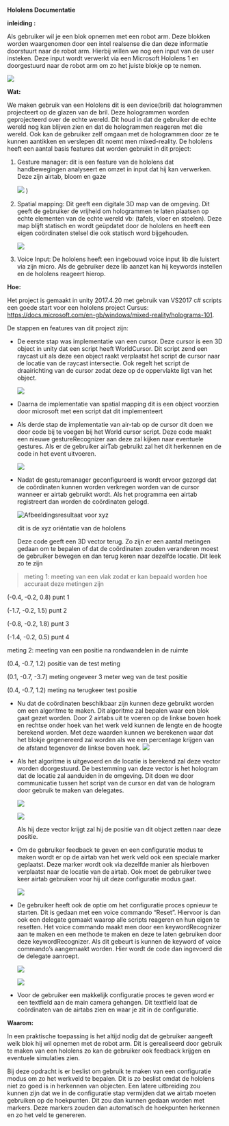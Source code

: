 **Hololens Documentatie**

**inleiding :**

Als gebruiker wil je een blok opnemen met een robot arm. Deze blokken worden
waargenomen door een intel realsense die dan deze informatie doorstuurt naar de
robot arm. Hierbij willen we nog een input van de user insteken. Deze input
wordt verwerkt via een Microsoft Hololens 1 en doorgestuurd naar de robot arm om
zo het juiste blokje op te nemen.

![](./img/img1.png)

**Wat:**

We maken gebruik van een Hololens dit is een device(bril) dat hologrammen
projecteert op de glazen van de bril. Deze hologrammen worden geprojecteerd over
de echte wereld. Dit houd in dat de gebruiker de echte wereld nog kan blijven
zien en dat de hologrammen reageren met die wereld. Ook kan de gebruiker zelf
omgaan met de hologrammen door ze te kunnen aantikken en verslepen dit noemt men
mixed-reality. De hololens heeft een aantal basis features dat worden gebruikt
in dit project:

1.  Gesture manager: dit is een feature van de hololens dat handbewegingen
    analyseert en omzet in input dat hij kan verwerken. Deze zijn airtab, bloom
    en gaze

    ![](./img/img2.png)
)

2.  Spatial mapping: Dit geeft een digitale 3D map van de omgeving. Dit geeft de
    gebruiker de vrijheid om hologrammen te laten plaatsen op echte elementen
    van de echte wereld vb: (tafels, vloer en stoelen). Deze map blijft statisch
    en wordt geüpdatet door de hololens en heeft een eigen coördinaten stelsel
    die ook statisch word bijgehouden.

    ![](./img/img3.png)


3.  Voice Input: De hololens heeft een ingebouwd voice input lib die luistert
    via zijn micro. Als de gebruiker deze lib aanzet kan hij keywords instellen
    en de hololens reageert hierop.

**Hoe:**

Het project is gemaakt in unity 2017.4.20 met gebruik van VS2017 c\# scripts een
goede start voor een hololens project Cursus:
<https://docs.microsoft.com/en-gb/windows/mixed-reality/holograms-101>.

De stappen en features van dit project zijn:

-   De eerste stap was implementatie van een cursor. Deze cursor is een 3D
    object in unity dat een script heeft WorldCursor. Dit script zend een
    raycast uit als deze een object raakt verplaatst het script de cursor naar
    de locatie van de raycast intersectie. Ook regelt het script de
    draairichting van de cursor zodat deze op de oppervlakte ligt van het
    object.

	![](./img/img12.PNG)


-   Daarna de implementatie van spatial mapping dit is een object voorzien door
    microsoft met een script dat dit implementeert

-   Als derde stap de implementatie van air-tab op de cursor dit doen we door
    code bij te voegen bij het World cursor script. Deze code maakt een nieuwe
    gestureRecognizer aan deze zal kijken naar eventuele gestures. Als er de
    gebruiker airTab gebruikt zal het dit herkennen en de code in het event
    uitvoeren.

    ![](./img/img4.png)


-   Nadat de gesturemanager geconfigureerd is wordt ervoor gezorgd dat de
    coördinaten kunnen worden verkregen worden van de cursor wanneer er airtab
    gebruikt wordt. Als het programma een airtab registreert dan worden de
    coördinaten gelogd.

    


    ![Afbeeldingsresultaat voor xyz](./img/img5.png)


    dit is de xyz oriëntatie van de hololens

    Deze code geeft een 3D vector terug. Zo zijn er een aantal metingen gedaan
    om te bepalen of dat de coördinaten zouden veranderen moest de gebruiker
    bewegen en dan terug keren naar dezelfde locatie. Dit leek zo te zijn

>   meting 1: meeting van een vlak zodat er kan bepaald worden hoe accuraat deze
>   metingen zijn

(-0.4, -0.2, 0.8) punt 1

(-1.7, -0.2, 1.5) punt 2

(-0.8, -0.2, 1.8) punt 3

(-1.4, -0.2, 0.5) punt 4

meting 2: meeting van een positie na rondwandelen in de ruimte

(0.4, -0.7, 1.2) positie van de test meting

(0.1, -0.7, -3.7) meting ongeveer 3 meter weg van de test positie

(0.4, -0.7, 1.2) meting na terugkeer test positie

-   Nu dat de coördinaten beschikbaar zijn kunnen deze gebruikt worden om een
    algoritme te maken. Dit algoritme zal bepalen waar een blok gaat gezet
    worden. Door 2 airtabs uit te voeren op de linkse boven hoek en rechtse
    onder hoek van het werk veld kunnen de lengte en de hoogte berekend worden.
    Met deze waarden kunnen we berekenen waar dat het blokje gegenereerd zal
    worden als we een percentage krijgen van de afstand tegenover de linkse
    boven hoek.
	![](./img/img6.png)




-   Als het algoritme is uitgevoerd en de locatie is berekend zal deze vector
    worden doorgestuurd. De bestemming van deze vector is het hologram dat de
    locatie zal aanduiden in de omgeving. Dit doen we door communicatie tussen
    het script van de cursor en dat van de hologram door gebruik te maken van
    delegates.

    ![](./img/img7.png)


    ![](./img/img8.png)


    Als hij deze vector krijgt zal hij de positie van dit object zetten naar
    deze positie.

-   Om de gebruiker feedback te geven en een configuratie modus te maken wordt
    er op de airtab van het werk veld ook een speciale marker geplaatst. Deze
    marker wordt ook via dezelfde manier als hierboven verplaatst naar de
    locatie van de airtab. Ook moet de gebruiker twee keer airtab gebruiken voor
    hij uit deze configuratie modus gaat.

    ![](./img/img9.png)


-   De gebruiker heeft ook de optie om het configuratie proces opnieuw te
    starten. Dit is gedaan met een voice commando “Reset”. Hiervoor is dan ook
    een delegate gemaakt waarop alle scripts reageren en hun eigen te resetten.
    Het voice commando maakt men door een keywordRecognizer aan te maken en een
    methode te maken en deze te laten gebruiken door deze keywordRecognizer. Als
    dit gebeurt is kunnen de keyword of voice commando’s aangemaakt worden. Hier
    wordt de code dan ingevoerd die de delegate aanroept.

    ![](./img/img10.png)


    ![](./img/img11.png)


-   Voor de gebruiker een makkelijk configuratie proces te geven word er een
    textfield aan de main camera gehangen. Dit textfield laat de coördinaten van
    de airtabs zien en waar je zit in de configuratie.

**Waarom:**

In een praktische toepassing is het altijd nodig dat de gebruiker aangeeft welk
blok hij wil opnemen met de robot arm. Dit is gerealiseerd door gebruik te maken
van een hololens zo kan de gebruiker ook feedback krijgen en eventuele
simulaties zien.

Bij deze opdracht is er beslist om gebruik te maken van een configuratie modus
om zo het werkveld te bepalen. Dit is zo beslist omdat de hololens niet zo goed
is in herkennen van objecten. Een latere uitbreiding zou kunnen zijn dat we in
de configuratie stap vermijden dat we airtab moeten gebruiken op de hoekpunten.
Dit zou dan kunnen gedaan worden met markers. Deze markers zouden dan
automatisch de hoekpunten herkennen en zo het veld te genereren.
